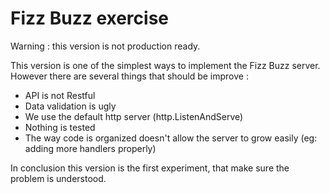 # Fizz Buzz exercise

Warning : this version is not production ready.


This version is one of the simplest ways to implement the Fizz Buzz server.
However there are several things that should be improve : 

- API is not Restful
- Data validation is ugly 
- We use the default http server (http.ListenAndServe)
- Nothing is tested
- The way code is organized doesn't allow the server to grow easily (eg: adding more handlers properly)

In conclusion this version is the first experiment, that make sure the problem is understood.